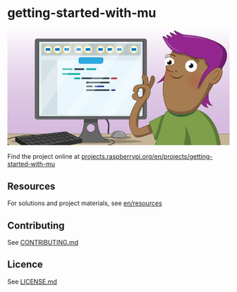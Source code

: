 # getting-started-with-mu

![getting-started-with-mu](/en/images/banner.png)

Find the project online at [projects.raspberrypi.org/en/projects/getting-started-with-mu](https://projects.raspberrypi.org/en/projects/getting-started-with-mu)

## Resources
For solutions and project materials, see [en/resources](https://github.com/raspberrypilearning/getting-started-with-mu/tree/master/en/resources)

## Contributing
See [CONTRIBUTING.md](CONTRIBUTING.md)

## Licence
 See [LICENSE.md](LICENSE.md)